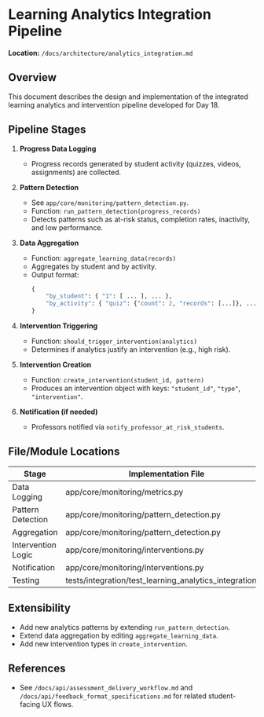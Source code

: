 # Learning Analytics Integration Pipeline

**Location:** `/docs/architecture/analytics_integration.md`

## Overview

This document describes the design and implementation of the integrated learning analytics and intervention pipeline developed for Day 18.

## Pipeline Stages

1. **Progress Data Logging**
    - Progress records generated by student activity (quizzes, videos, assignments) are collected.

2. **Pattern Detection**
    - See `app/core/monitoring/pattern_detection.py`.
    - Function: `run_pattern_detection(progress_records)`
    - Detects patterns such as at-risk status, completion rates, inactivity, and low performance.

3. **Data Aggregation**
    - Function: `aggregate_learning_data(records)`
    - Aggregates by student and by activity.
    - Output format:
      ```python
      {
          "by_student": { "1": [ ... ], ... },
          "by_activity": { "quiz": {"count": 2, "records": [...]}, ... }
      }
      ```

4. **Intervention Triggering**
    - Function: `should_trigger_intervention(analytics)`
    - Determines if analytics justify an intervention (e.g., high risk).

5. **Intervention Creation**
    - Function: `create_intervention(student_id, pattern)`
    - Produces an intervention object with keys: `"student_id"`, `"type"`, `"intervention"`.

6. **Notification (if needed)**
    - Professors notified via `notify_professor_at_risk_students`.

## File/Module Locations

| Stage                  | Implementation File                                   |
|------------------------|------------------------------------------------------|
| Data Logging           | app/core/monitoring/metrics.py                       |
| Pattern Detection      | app/core/monitoring/pattern_detection.py              |
| Aggregation            | app/core/monitoring/pattern_detection.py              |
| Intervention Logic     | app/core/monitoring/interventions.py                 |
| Notification           | app/core/monitoring/interventions.py                 |
| Testing                | tests/integration/test_learning_analytics_integration.py |

## Extensibility

- Add new analytics patterns by extending `run_pattern_detection`.
- Extend data aggregation by editing `aggregate_learning_data`.
- Add new intervention types in `create_intervention`.

## References

- See `/docs/api/assessment_delivery_workflow.md` and `/docs/api/feedback_format_specifications.md` for related student-facing UX flows.